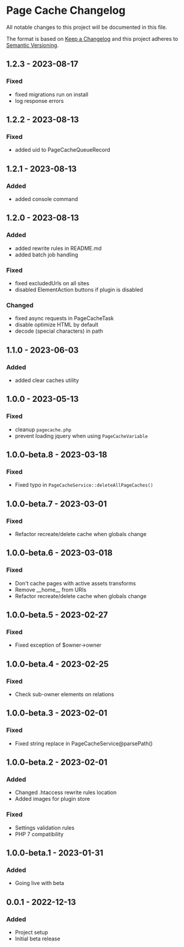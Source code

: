 # Page Cache Changelog

All notable changes to this project will be documented in this file.

The format is based on [Keep a Changelog](http://keepachangelog.com/) and this project adheres to [Semantic Versioning](http://semver.org/).

## 1.2.3 - 2023-08-17

### Fixed

- fixed migrations run on install
- log response errors

## 1.2.2 - 2023-08-13

### Fixed

- added uid to PageCacheQueueRecord

## 1.2.1 - 2023-08-13

### Added

- added console command

## 1.2.0 - 2023-08-13

### Added

- added rewrite rules in README.md
- added batch job handling

### Fixed

- fixed excludedUrls on all sites
- disabled ElementAction buttons if plugin is disabled

### Changed

- fixed async requests in PageCacheTask
- disable optimize HTML by default
- decode (special characters) in path

## 1.1.0 - 2023-06-03

### Added

- added clear caches utility

## 1.0.0 - 2023-05-13

### Fixed

- cleanup `pagecache.php`
- prevent loading jquery when using `PageCacheVariable`

## 1.0.0-beta.8 - 2023-03-18

### Fixed

- Fixed typo in `PageCacheService::deleteAllPageCaches()`

## 1.0.0-beta.7 - 2023-03-01

### Fixed

- Refactor recreate/delete cache when globals change

## 1.0.0-beta.6 - 2023-03-018

### Fixed

- Don't cache pages with active assets transforms
- Remove \_\_home\_\_ from URIs
- Refactor recreate/delete cache when globals change

## 1.0.0-beta.5 - 2023-02-27

### Fixed

- Fixed exception of $owner->owner

## 1.0.0-beta.4 - 2023-02-25

### Fixed

- Check sub-owner elements on relations

## 1.0.0-beta.3 - 2023-02-01

### Fixed

- Fixed string replace in PageCacheService@parsePath()

## 1.0.0-beta.2 - 2023-02-01

### Added

- Changed .htaccess rewrite rules location
- Added images for plugin store

### Fixed

- Settings validation rules
- PHP 7 compatibility

## 1.0.0-beta.1 - 2023-01-31

### Added

- Going live with beta

## 0.0.1 - 2022-12-13

### Added

- Project setup
- Initial beta release
